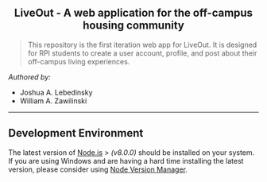 <h2 align="center">LiveOut - A web application for the off-campus housing community </h2>

> This repository is the first iteration web app for LiveOut. It is designed for RPI students to create a user account, profile,
> and post about their off-campus living experiences.

_Authored by:_

- Joshua A. Lebedinsky
- William A. Zawilinski

---

## Development Environment

The latest version of [Node.js](https://nodejs.org/en/) > _(v8.0.0)_ should be installed on your system. If you are using Windows and are having a hard time installing the latest version, please consider using [Node Version Manager](https://github.com/creationix/nvm).
